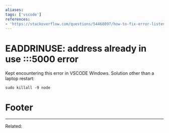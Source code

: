 ```yaml
---
aliases:
tags: ['vscode']
references:
- 'https://stackoverflow.com/questions/54468097/how-to-fix-error-listen-eaddrinuse-address-already-in-use-5000-unhandled'
---
```


# EADDRINUSE: address already in use :::5000 error
Kept encountering this error in VSCODE Windows. Solution other than a laptop restart:
```
sudo killall -9 node
```

# Footer
---
Related: 